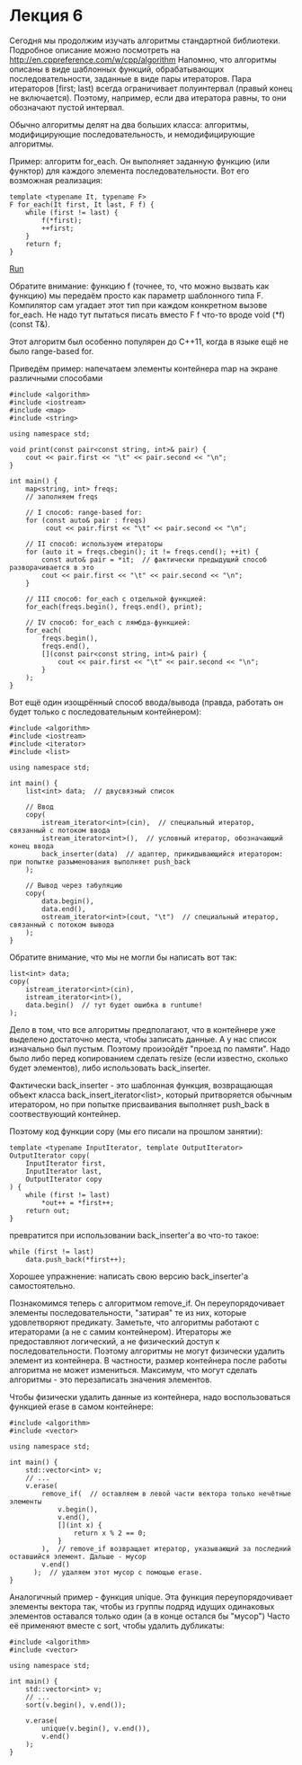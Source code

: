 # Лекция 6


Сегодня мы продолжим изучать алгоритмы стандартной библиотеки.
Подробное описание можно посмотреть на http://en.cppreference.com/w/cpp/algorithm
Напомню, что алгоритмы описаны в виде шаблонных функций,
обрабатывающих последовательности, заданные в виде пары итераторов.
Пара итераторов [first; last) всегда ограничивает полуинтервал (правый конец не включается).
Поэтому, например, если два итератора равны, то они обозначают пустой интервал.

Обычно алгоритмы делят на два больших класса:
алгоритмы, модифицирующие последовательность, и немодифицирующие алгоритмы.

Пример: алгоритм for_each.
Он выполняет заданную функцию (или функтор) для каждого элемента последовательности.
Вот его возможная реализация:

    template <typename It, typename F>
    F for_each(It first, It last, F f) {
        while (first != last) {
            f(*first);
            ++first;
        }
        return f;
    }

[Run](http://rextester.com/KFONI19491)

Обратите внимание: функцию f (точнее, то, что можно вызвать как функцию)
мы передаём просто как параметр шаблонного типа F.
Компилятор сам угадает этот тип при каждом конкретном вызове for_each.
Не надо тут пытаться писать вместо F f что-то вроде void (*f)(const T&).

Этот алгоритм был особенно популярен до C++11, когда в языке ещё не было range-based for.

Приведём пример: напечатаем элементы контейнера map на экране различными способами

    #include <algorithm>
    #include <iostream>
    #include <map>
    #include <string>

    using namespace std;

    void print(const pair<const string, int>& pair) {
        cout << pair.first << "\t" << pair.second << "\n";
    }

    int main() {
        map<string, int> freqs;
        // заполняем freqs

        // I способ: range-based for:
        for (const auto& pair : freqs)
             cout << pair.first << "\t" << pair.second << "\n";

        // II способ: используем итераторы
        for (auto it = freqs.cbegin(); it != freqs.cend(); ++it) {
            const auto& pair = *it;  // фактически предыдущий способ разворачивается в это
            cout << pair.first << "\t" << pair.second << "\n";
        }

        // III способ: for_each с отдельной функцией:
        for_each(freqs.begin(), freqs.end(), print);

        // IV способ: for_each с лямбда-функцией:
        for_each(
            freqs.begin(),
            freqs.end(),
            [](const pair<const string, int>& pair) {
                cout << pair.first << "\t" << pair.second << "\n";
            }
        );
    }

Вот ещё один изощрённый способ ввода/вывода (правда, работать он будет только с последовательным контейнером):

    #include <algorithm>
    #include <iostream>
    #include <iterator>
    #include <list>

    using namespace std;

    int main() {
        list<int> data;  // двусвязный список

        // Ввод
        copy(
            istream_iterator<int>(cin),  // специальный итератор, связанный с потоком ввода
            istream_iterator<int>(),  // условный итератор, обозначающий конец ввода
            back_inserter(data)  // адаптер, прикидывающийся итератором: при попытке разыменования выполняет push_back
        );

        // Вывод через табуляцию
        copy(
            data.begin(),
            data.end(),
            ostream_iterator<int>(cout, "\t")  // специальный итератор, связанный с потоком вывода
        );
    }

Обратите внимание, что мы не могли бы написать вот так:

    list<int> data;
    copy(
        istream_iterator<int>(cin),
        istream_iterator<int>(),
        data.begin()  // тут будет ошибка в runtume!
    );

Дело в том, что все алгоритмы предполагают, что в контейнере уже выделено достаточно места, чтобы записать данные.
А у нас список изначально был пустым. Поэтому произойдёт "проезд по памяти".
Надо было либо перед копированием сделать resize (если известно, сколько будет элементов),
либо использовать back_inserter.

Фактически back_inserter - это шаблонная функция, возвращающая объект класса back_insert_iterator<list<int>>,
который притворяется обычным итератором, но при попытке присваивания выполняет push_back в соотвествующий контейнер.

Поэтому код функции copy (мы его писали на прошлом занятии):

    template <typename InputIterator, template OutputIterator>
    OutputIterator copy(
        InputIterator first,
        InputIterator last,
        OutputIterator copy
    ) {
        while (first != last)
            *out++ = *first++;
        return out;
    }

превратится при использовании back_inserter'а во что-то такое:

    while (first != last)
        data.push_back(*first++);

Хорошее упражнение: написать свою версию back_inserter'а самостоятельно.


Познакомимся теперь с алгоритмом remove_if.
Он переупорядочивает элементы последовательности, "затирая" те из них, которые удовлетворяют предикату.
Заметьте, что алгоритмы работают с итераторами (а не с самим контейнером).
Итераторы же предоставляют логический, а не физический доступ к последовательности.
Поэтому алгоритмы не могут физически удалить элемент из контейнера.
В частности, размер контейнера после работы алгоритма не может измениться.
Максимум, что могут сделать алгоритмы - это перезаписать значения элементов.

Чтобы физически удалить данные из контейнера, надо воспользоваться функцией erase в самом контейнере:

    #include <algorithm>
    #include <vector>

    using namespace std;

    int main() {
        std::vector<int> v;
        // ...
        v.erase(
            remove_if(  // оставляем в левой части вектора только нечётные элементы
                v.begin(),
                v.end(),
                [](int x) {
                    return x % 2 == 0;
                }
            ),  // remove_if возвращает итератор, указывающий за последний оставшийся элемент. Дальше - мусор
            v.end()
          );  // удаляем этот мусор с помощью erase.
    }


Аналогичный пример - функция unique.
Эта функция переупорядочивает элементы вектора так,
чтобы из группы подряд идущих одинаковых элементов оставался только один
(а в конце остался бы "мусор")
Часто её применяют вместе с sort, чтобы удалить дубликаты:

    #include <algorithm>
    #include <vector>

    using namespace std;

    int main() {
        std::vector<int> v;
        // ...
        sort(v.begin(), v.end());

        v.erase(
            unique(v.begin(), v.end()),
            v.end()
        );
    }

